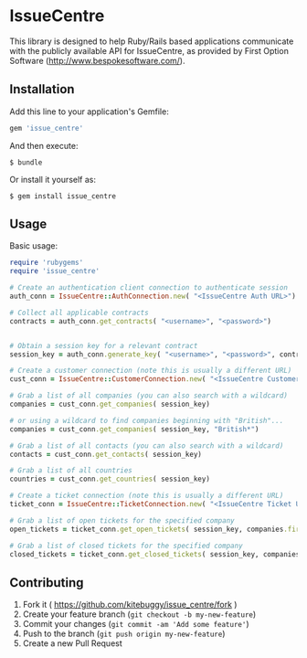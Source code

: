 # IssueCentre

This library is designed to help Ruby/Rails based applications
communicate with the publicly available API for IssueCentre, as
provided by First Option Software (http://www.bespokesoftware.com/).


## Installation

Add this line to your application's Gemfile:

```ruby
gem 'issue_centre'
```

And then execute:

    $ bundle

Or install it yourself as:

    $ gem install issue_centre

## Usage

Basic usage:

```ruby
require 'rubygems'
require 'issue_centre'

# Create an authentication client connection to authenticate session
auth_conn = IssueCentre::AuthConnection.new( "<IssueCentre Auth URL>")

# Collect all applicable contracts
contracts = auth_conn.get_contracts( "<username>", "<password>")


# Obtain a session key for a relevant contract
session_key = auth_conn.generate_key( "<username>", "<password>", contracts.last[:id])

# Create a customer connection (note this is usually a different URL)
cust_conn = IssueCentre::CustomerConnection.new( "<IssueCentre Customer URL>"), session_key)

# Grab a list of all companies (you can also search with a wildcard)
companies = cust_conn.get_companies( session_key)

# or using a wildcard to find companies beginning with "British"...
companies = cust_conn.get_companies( session_key, "British*")

# Grab a list of all contacts (you can also search with a wildcard)
contacts = cust_conn.get_contacts( session_key)

# Grab a list of all countries
countries = cust_conn.get_countries( session_key)

# Create a ticket connection (note this is usually a different URL)
ticket_conn = IssueCentre::TicketConnection.new( "<IssueCentre Ticket URL>", session_key)

# Grab a list of open tickets for the specified company
open_tickets = ticket_conn.get_open_tickets( session_key, companies.first[:id], 100, 1)

# Grab a list of closed tickets for the specified company
closed_tickets = ticket_conn.get_closed_tickets( session_key, companies.first[:id], 100, 1)

```

## Contributing

1. Fork it ( https://github.com/kitebuggy/issue_centre/fork )
2. Create your feature branch (`git checkout -b my-new-feature`)
3. Commit your changes (`git commit -am 'Add some feature'`)
4. Push to the branch (`git push origin my-new-feature`)
5. Create a new Pull Request
